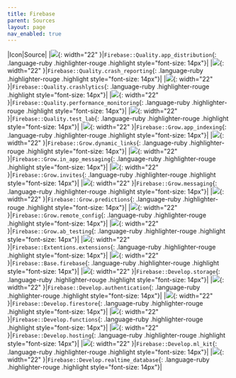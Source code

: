 ```yaml
---
title: Firebase
parent: Sources
layout: page
nav_enabled: true
---
```


|Icon|Source|
|![](/home/gearoid/.gem/ruby/3.1/gems/diagrams-rb-0.1.0/resources/firebase/quality/app-distribution.png){: width="22" }|`Firebase::Quality.app_distribution`{: .language-ruby .highlighter-rouge .highlight style="font-size: 14px"}|
|![](/home/gearoid/.gem/ruby/3.1/gems/diagrams-rb-0.1.0/resources/firebase/quality/crash-reporting.png){: width="22" }|`Firebase::Quality.crash_reporting`{: .language-ruby .highlighter-rouge .highlight style="font-size: 14px"}|
|![](/home/gearoid/.gem/ruby/3.1/gems/diagrams-rb-0.1.0/resources/firebase/quality/crashlytics.png){: width="22" }|`Firebase::Quality.crashlytics`{: .language-ruby .highlighter-rouge .highlight style="font-size: 14px"}|
|![](/home/gearoid/.gem/ruby/3.1/gems/diagrams-rb-0.1.0/resources/firebase/quality/performance-monitoring.png){: width="22" }|`Firebase::Quality.performance_monitoring`{: .language-ruby .highlighter-rouge .highlight style="font-size: 14px"}|
|![](/home/gearoid/.gem/ruby/3.1/gems/diagrams-rb-0.1.0/resources/firebase/quality/test-lab.png){: width="22" }|`Firebase::Quality.test_lab`{: .language-ruby .highlighter-rouge .highlight style="font-size: 14px"}|
|![](/home/gearoid/.gem/ruby/3.1/gems/diagrams-rb-0.1.0/resources/firebase/grow/app-indexing.png){: width="22" }|`Firebase::Grow.app_indexing`{: .language-ruby .highlighter-rouge .highlight style="font-size: 14px"}|
|![](/home/gearoid/.gem/ruby/3.1/gems/diagrams-rb-0.1.0/resources/firebase/grow/dynamic-links.png){: width="22" }|`Firebase::Grow.dynamic_links`{: .language-ruby .highlighter-rouge .highlight style="font-size: 14px"}|
|![](/home/gearoid/.gem/ruby/3.1/gems/diagrams-rb-0.1.0/resources/firebase/grow/in-app-messaging.png){: width="22" }|`Firebase::Grow.in_app_messaging`{: .language-ruby .highlighter-rouge .highlight style="font-size: 14px"}|
|![](/home/gearoid/.gem/ruby/3.1/gems/diagrams-rb-0.1.0/resources/firebase/grow/invites.png){: width="22" }|`Firebase::Grow.invites`{: .language-ruby .highlighter-rouge .highlight style="font-size: 14px"}|
|![](/home/gearoid/.gem/ruby/3.1/gems/diagrams-rb-0.1.0/resources/firebase/grow/messaging.png){: width="22" }|`Firebase::Grow.messaging`{: .language-ruby .highlighter-rouge .highlight style="font-size: 14px"}|
|![](/home/gearoid/.gem/ruby/3.1/gems/diagrams-rb-0.1.0/resources/firebase/grow/predictions.png){: width="22" }|`Firebase::Grow.predictions`{: .language-ruby .highlighter-rouge .highlight style="font-size: 14px"}|
|![](/home/gearoid/.gem/ruby/3.1/gems/diagrams-rb-0.1.0/resources/firebase/grow/remote-config.png){: width="22" }|`Firebase::Grow.remote_config`{: .language-ruby .highlighter-rouge .highlight style="font-size: 14px"}|
|![](/home/gearoid/.gem/ruby/3.1/gems/diagrams-rb-0.1.0/resources/firebase/grow/ab-testing.png){: width="22" }|`Firebase::Grow.ab_testing`{: .language-ruby .highlighter-rouge .highlight style="font-size: 14px"}|
|![](/home/gearoid/.gem/ruby/3.1/gems/diagrams-rb-0.1.0/resources/firebase/extentions/extensions.png){: width="22" }|`Firebase::Extentions.extensions`{: .language-ruby .highlighter-rouge .highlight style="font-size: 14px"}|
|![](/home/gearoid/.gem/ruby/3.1/gems/diagrams-rb-0.1.0/resources/firebase/base/firebase.png){: width="22" }|`Firebase::Base.firebase`{: .language-ruby .highlighter-rouge .highlight style="font-size: 14px"}|
|![](/home/gearoid/.gem/ruby/3.1/gems/diagrams-rb-0.1.0/resources/firebase/develop/storage.png){: width="22" }|`Firebase::Develop.storage`{: .language-ruby .highlighter-rouge .highlight style="font-size: 14px"}|
|![](/home/gearoid/.gem/ruby/3.1/gems/diagrams-rb-0.1.0/resources/firebase/develop/authentication.png){: width="22" }|`Firebase::Develop.authentication`{: .language-ruby .highlighter-rouge .highlight style="font-size: 14px"}|
|![](/home/gearoid/.gem/ruby/3.1/gems/diagrams-rb-0.1.0/resources/firebase/develop/firestore.png){: width="22" }|`Firebase::Develop.firestore`{: .language-ruby .highlighter-rouge .highlight style="font-size: 14px"}|
|![](/home/gearoid/.gem/ruby/3.1/gems/diagrams-rb-0.1.0/resources/firebase/develop/functions.png){: width="22" }|`Firebase::Develop.functions`{: .language-ruby .highlighter-rouge .highlight style="font-size: 14px"}|
|![](/home/gearoid/.gem/ruby/3.1/gems/diagrams-rb-0.1.0/resources/firebase/develop/hosting.png){: width="22" }|`Firebase::Develop.hosting`{: .language-ruby .highlighter-rouge .highlight style="font-size: 14px"}|
|![](/home/gearoid/.gem/ruby/3.1/gems/diagrams-rb-0.1.0/resources/firebase/develop/ml-kit.png){: width="22" }|`Firebase::Develop.ml_kit`{: .language-ruby .highlighter-rouge .highlight style="font-size: 14px"}|
|![](/home/gearoid/.gem/ruby/3.1/gems/diagrams-rb-0.1.0/resources/firebase/develop/realtime-database.png){: width="22" }|`Firebase::Develop.realtime_database`{: .language-ruby .highlighter-rouge .highlight style="font-size: 14px"}|
